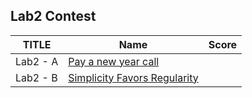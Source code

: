 ## Lab2 Contest

| TITLE    | Name                               | Score |
| -------- | ---------------------------------- | ----- |
| Lab2 - A | [Pay a new year call](A/)          |       |
| Lab2 - B | [Simplicity Favors Regularity](B/) |       |

